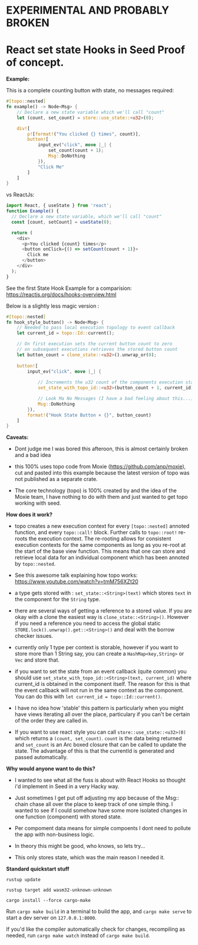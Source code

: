 # EXPERIMENTAL AND PROBABLY BROKEN 
# React set state Hooks in Seed Proof of concept.

**Example:**

This is a complete counting button with state, no messages required: 

```rust
#[topo::nested]
fn example() -> Node<Msg> {
    // Declare a new state variable which we'll call "count"
    let (count, set_count) = store::use_state::<u32>(0);

    div![
        p![format!("You clicked {} times", count)],
        button![
            input_ev("click", move |_| {
                set_count(count + 1);
                Msg::DoNothing
            }),
            "Click Me"
        ]
    ]
}
```

vs ReactJs:

```javascript
import React, { useState } from 'react';
function Example() {
  // Declare a new state variable, which we'll call "count"
  const [count, setCount] = useState(0);

  return (
    <div>
      <p>You clicked {count} times</p>
      <button onClick={() => setCount(count + 1)}>
        Click me
      </button>
    </div>
  );
}
```
See the first State Hook Example for a comparision: https://reactjs.org/docs/hooks-overview.html

Below is a slightly less magic version : 

```rust
#[topo::nested]
fn hook_style_button() -> Node<Msg> {
    // Needed to pass local execution topology to event callback
    let current_id = topo::Id::current();

    // On first execution sets the current button count to zero
    // on subsequent executions retrieves the stored button count
    let button_count = clone_state::<u32>().unwrap_or(0);
    
    button![
        input_ev("click", move |_| {
            
            // Increments the u32 count of the components execution state.
            set_state_with_topo_id::<u32>(button_count + 1, current_id);

            // Look Ma No Messages (I have a bad feeling about this...)
            Msg::DoNothing
        }),
        format!("Hook State Button × {}", button_count)
    ]
}
```


**Caveats:**

- Dont judge me I was bored this afteroon, this is almost certainly broken and a bad idea

- this 100% uses topo code from Moxie (https://github.com/anp/moxie), cut and pasted into this example because the latest version of topo was not published as a separate crate. 

-  The core technology (topo) is 100% created by and the idea of the Moxie team, I have nothing to do with them and just wanted to get topo working with seed.

**How does it work?**

- topo creates a new execution context for every `[topo::nested]` annoted function, and every `topo::call!` block. Further calls to `topo::root!` re-roots the execution context. The re-rooting allows for consistent execution contexts for the same components as long as you re-root at the start of the base view function. This means that one can store and retrieve local data for an individual component which has been annoted by `topo::nested`.

- See this awesome talk explaining how topo works: https://www.youtube.com/watch?v=tmM756XZt20

- a type gets stored with : `set_state::<String>(text)` which stores `text` in the component for the `String` type.

- there are several ways of getting a reference to a stored value. If you are okay with a clone the easiest way is `clone_state::<String>()`. However if you need a reference you need to access the global static `STORE.lock().unwrap().get::<String>()` and deal with the borrow checker issues.

- currently only 1 type per context is storable, however if you want to store more than 1 String say, you can create a `HashMap<key,String>` or `Vec` and store that.

- if you want to set the state from an event callback (quite common) you should use  `set_state_with_topo_id::<String>(text, current_id)` where current_id is obtained in the component itself. The reason for this is that the event callback will not run in the same context as the component. You can do this with `let current_id = topo::Id::current()`.

- I have no idea how 'stable' this pattern is particularly when you might have views iterating all over the place, particulary if you can't be certain of the order they are called in.

- If you want to use react style you can call `store::use_state::<u32>(0)` which returns a  `(count, set_count)`. `count` is the data being returned and `set_count` is an Arc boxed closure that can be called to update the state. The advantage of this is that the currentId is generated and passed automatically.

**Why would anyone want to do this?**

- I wanted to see what all the fuss is about with React Hooks so thought i'd implement in Seed in a very Hacky way.

- Just sometimes I get put off adjusting my app because of the Msg:: chain chase all over the place to keep track of one simple thing. I wanted to see if I could somehow have some more isolated changes in one function (component) with stored state.

- Per compoment data means for simple compoents I dont need to pollute the app with non-business logic.

- In theory this might be good, who knows, so lets try...

- This only stores state, which was the main reason I needed it.

**Standard quickstart stuff**

`rustup update`

`rustup target add wasm32-unknown-unknown`

`cargo install --force cargo-make`

Run `cargo make build` in a terminal to build the app, and `cargo make serve` to start a dev server
on `127.0.0.1:8000`.

If you'd like the compiler automatically check for changes, recompiling as
needed, run `cargo make watch` instead of `cargo make build`.

